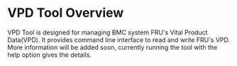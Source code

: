 # VPD Tool Overview

VPD Tool is designed for managing BMC system FRU's Vital Product Data(VPD). It
provides command line interface to read and write FRU's VPD. More information
will be added soon, currently running the tool with the help option gives the 
details.
